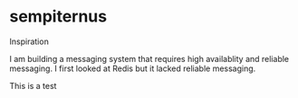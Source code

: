 # sempiternus

Inspiration

I am building a messaging system that requires high availablity and reliable messaging.  I first looked at Redis but it lacked reliable messaging.  

This is a test
